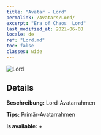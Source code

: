```yaml
---
title: "Avatar - Lord"
permalink: /Avatars/Lord/
excerpt: "Era of Chaos  Lord"
last_modified_at: 2021-06-08
locale: de
ref: "Lord.md"
toc: false
classes: wide
---
```

 ![Lord](/images/a/bg_head_mainView.png)

## Details

 **Beschreibung:** Lord-Avatarrahmen 

 **Tips:** Primär-Avatarrahmen 

 **Is available:**  + 

